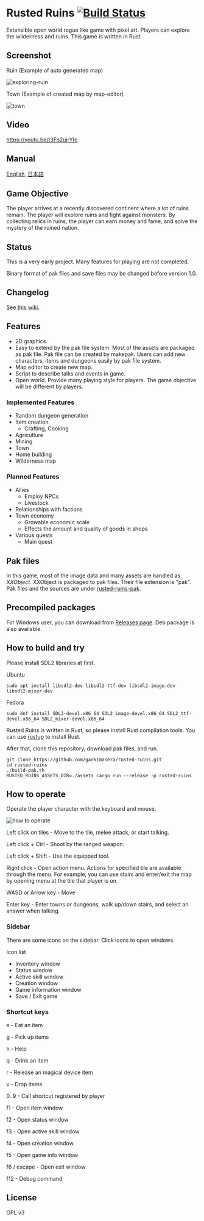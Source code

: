 # Rusted Ruins [![Build Status](https://github.com/garkimasera/rusted-ruins/actions/workflows/ci.yml/badge.svg)](https://github.com/garkimasera/rusted-ruins/actions)
Extensible open world rogue like game with pixel art. Players can explore the wilderness and ruins.
This game is written in Rust.

## Screenshot
Ruin (Example of auto generated map)

![exploring-ruin](https://raw.githubusercontent.com/wiki/garkimasera/rusted-ruins/images/screenshot-exploring-ruin.png)

Town (Example of created map by map-editor)

![town](https://raw.githubusercontent.com/wiki/garkimasera/rusted-ruins/images/screenshot-town.png)

## Video

https://youtu.be/t3Fo2ujrYIo

## Manual

[English](https://github.com/garkimasera/rusted-ruins/wiki/Manual),
[日本語](https://github.com/garkimasera/rusted-ruins/wiki/Manual-Ja)

## Game Objective

The player arrives at a recently discovered continent where a lot of ruins remain. The player will explore ruins and fight against monsters. By collecting relics in ruins, the player can earn money and fame, and solve the mystery of the ruined nation.

## Status
This is a very early project. Many features for playing are not completed.

Binary format of pak files and save files may be changed before version 1.0.

## Changelog

[See this wiki.](https://github.com/garkimasera/rusted-ruins/wiki/Changelog)

## Features

* 2D graphics.
* Easy to extend by the pak file system. Most of the assets are packaged as pak file. Pak file can be created by makepak. Users can add new characters, items and dungeons easily by pak file system.
* Map editor to create new map.
* Script to describe talks and events in game.
* Open world. Provide many playing style for players. The game objective will be different by players.

### Implemented Features

- Random dungeon generation
- Item creation
  - Crafting, Cooking
- Agriculture
- Mining
- Town
- Home building
- Wilderness map

### Planned Features

- Allies
  - Employ NPCs
  - Livestock
- Relationships with factions
- Town economy
  - Growable economic scale
  - Effects the amount and quality of goods in shops
- Various quests
  - Main quest

## Pak files
In this game, most of the image data and many assets are handled as *XXObject*.
XXObject is packaged to pak files. Their file extension is "pak".
Pak files and the sources are under [rusted-ruins-pak](https://github.com/garkimasera/rusted-ruins-pak).

## Precompiled packages

For Windows user, you can download from [Releases page](https://github.com/garkimasera/rusted-ruins/releases).
Deb package is also available.

## How to build and try
Please install SDL2 libraries at first.  

Ubuntu
```shell
sudo apt install libsdl2-dev libsdl2-ttf-dev libsdl2-image-dev libsdl2-mixer-dev
```

Fedora
```shell
sudo dnf install SDL2-devel.x86_64 SDL2_image-devel.x86_64 SDL2_ttf-devel.x86_64 SDL2_mixer-devel.x86_64
```

Rusted Ruins is written in Rust, so please install Rust compilation tools. You can use [rustup](https://www.rustup.rs/) to install Rust.

After that, clone this repository, download pak files, and run.

```shell
git clone https://github.com/garkimasera/rusted-ruins.git
cd rusted-ruins
./build-pak.sh
RUSTED_RUINS_ASSETS_DIR=./assets cargo run --release -p rusted-ruins
```

## How to operate

Operate the player character with the keyboard and mouse.

![how to operate](https://github.com/garkimasera/rusted-ruins/wiki/images/4a56abf8.png)

Left click on tiles - Move to the tile, melee attack, or start talking.

Left click + Ctrl - Shoot by the ranged weapon.

Left click + Shift - Use the equipped tool.

Right click - Open action menu. Actions for specified tile are available through the menu. For example, you can use stairs and enter/exit the map by opening menu at the tile that player is on.

WASD or Arrow key - Move

Enter key - Enter towns or dungeons, walk up/down stairs, and select an answer when talking.

### Sidebar

There are some icons on the sidebar. Click icons to open windows.

Icon list

* Inventory window
* Status window
* Active skill window
* Creation window
* Game information window
* Save / Exit game

### Shortcut keys

e - Eat an item

g - Pick up items

h - Help

q - Drink an item

r - Release an magical device item

v - Drop items

0..9 - Call shortcut registered by player

f1 - Open item window

f2 - Open status window

f3 - Open active skill window

f4 - Open creation window

f5 - Open game info window

f6 / escape - Open exit window

f12 - Debug command

## License
GPL v3
